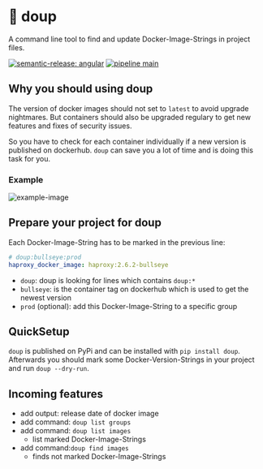 # 🚀 doup

A command line tool to find and update Docker-Image-Strings in project files.

[![semantic-release: angular](https://img.shields.io/badge/semantic--release-angular-e10079?logo=semantic-release)](https://github.com/semantic-release/semantic-release)
[![pipeline main](https://gitlab.com/doup1/doup/badges/main/pipeline.svg)](https://gitlab.com/doup1/doup/blob/feature/update_readme/README.md)

## Why you should using doup

The version of docker images should not set to `latest` to avoid upgrade nightmares.
But containers should also be upgraded regulary to get new features and fixes of security issues.

So you have to check for each container individually if a new version is published on dockerhub.
`doup` can save you a lot of time and is doing this task for you.

### Example

![example-image](./docs/images/example1.jpg)

## Prepare your project for doup

Each Docker-Image-String has to be marked in the previous line:

```yml
# doup:bullseye:prod
haproxy_docker_image: haproxy:2.6.2-bullseye
```

- `doup`: doup is looking for lines which contains `doup:*`
- `bullseye`: is the container tag on dockerhub which is used to get the newest version
- `prod` (optional): add this Docker-Image-String to a specific group

## QuickSetup

`doup` is published on PyPi and can be installed with `pip install doup`.
Afterwards you should mark some Docker-Version-Strings in your project and run `doup --dry-run`.

## Incoming features

- add output: release date of docker image
- add command: `doup list groups`
- add command: `doup list images`
    - list marked Docker-Image-Strings
- add command:`doup find images`
    - finds not marked Docker-Image-Strings
